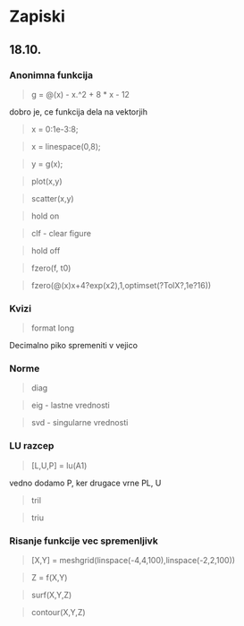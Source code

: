 # Zapiski

## 18.10.

### Anonimna funkcija

> g = @(x) - x.^2 + 8 * x - 12

dobro je, ce funkcija dela na vektorjih

> x = 0:1e-3:8;

> x = linespace(0,8);

> y = g(x);

> plot(x,y)

> scatter(x,y)

> hold on

> clf - clear figure

> hold off

> fzero(f, t0)

> fzero(@(x)x+4?exp(x2),1,optimset(?TolX?,1e?16))

### Kvizi

> format long

Decimalno piko spremeniti v vejico

### Norme

> diag

> eig - lastne vrednosti

> svd - singularne vrednosti

### LU razcep

> [L,U,P] = lu(A1)

vedno dodamo P, ker drugace vrne PL, U

> tril

> triu

### Risanje funkcije vec spremenljivk

> [X,Y] = meshgrid(linspace(-4,4,100),linspace(-2,2,100))

> Z = f(X,Y)

> surf(X,Y,Z)

> contour(X,Y,Z)


